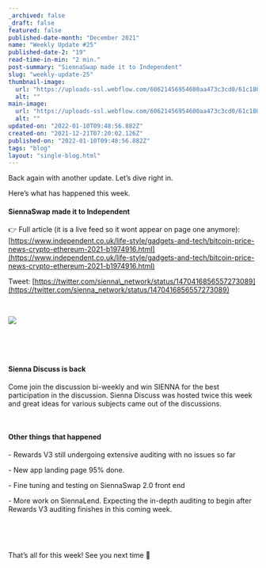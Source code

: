 ```yaml
---
_archived: false
_draft: false
featured: false
published-date-month: "December 2021"
name: "Weekly Update #25"
published-date-2: "19"
read-time-in-min: "2 min."
post-summary: "SiennaSwap made it to Independent"
slug: "weekly-update-25"
thumbnail-image:
  url: "https://uploads-ssl.webflow.com/60621456954600aa473c3cd0/61c1801120a62bb99e1a3162_weekly-update-25%20Blog%20Thump.jpg"
  alt: ""
main-image:
  url: "https://uploads-ssl.webflow.com/60621456954600aa473c3cd0/61c18014dcac3e39d7cc1add_weekly-update-25%20Blog.jpg"
  alt: ""
updated-on: "2022-01-10T09:48:56.882Z"
created-on: "2021-12-21T07:20:02.126Z"
published-on: "2022-01-10T09:48:56.882Z"
tags: "blog"
layout: "single-blog.html"
---
```


Back again with another update. Let’s dive right in.

Here’s what has happened this week.

  

#### SiennaSwap made it to Independent

👉 Full article (it is a live feed so it wont appear on page one anymore): [https://www.independent.co.uk/life-style/gadgets-and-tech/bitcoin-price-news-crypto-ethereum-2021-b1974916.html](https://www.independent.co.uk/life-style/gadgets-and-tech/bitcoin-price-news-crypto-ethereum-2021-b1974916.html)

Tweet: [https://twitter.com/sienna\_network/status/1470416856557273089](https://twitter.com/sienna_network/status/1470416856557273089)

‍

![](https://uploads-ssl.webflow.com/60621456954600aa473c3cd0/61c17fc04048f394d1610ee7_1*-NBV4lvlKveHFUzc05-y4A.png)

‍

‍

  

#### Sienna Discuss is back

Come join the discussion bi-weekly and win SIENNA for the best participation in the discussion. Sienna Discuss was hosted twice this week and great ideas for various subjects came out of the discussions.

‍

#### Other things that happened

\- Rewards V3 still undergoing extensive auditing with no issues so far

\- New app landing page 95% done.

\- Fine tuning and testing on SiennaSwap 2.0 front end

\- More work on SiennaLend. Expecting the in-depth auditing to begin after Rewards V3 auditing finishes in this coming week.

‍

‍

That’s all for this week! See you next time 🚀

  

‍

‍
